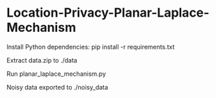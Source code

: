 # Location-Privacy-Planar-Laplace-Mechanism

Install Python dependencies: pip install -r requirements.txt

Extract data.zip to ./data

Run planar_laplace_mechanism.py

Noisy data exported to ./noisy_data
